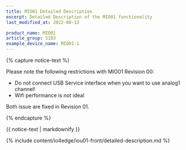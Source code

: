 ```yaml
---
title: MIO01 Detailed Description
excerpt: Detailed Description of the MIO01 functionality
last_modified_at: 2022-08-12

product_name: MIO01
article_group: S103
example_device_name: MIO01-1
---
```

{% capture notice-text %}

Please note the following restrictions with MIO01 Revision 00:

* Do not connect USB Service interface when you want to use analog1 channel!
* Wifi performance is not ideal

Both issue are fixed in Revision 01.

{% endcapture %}
<div class="notice--info">
  {{ notice-text | markdownify }}
</div>

{% include content/io4edge/iou01-front/detailed-description.md %}
